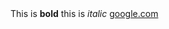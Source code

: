 <html>
  <head>
  
  </head>
  <body>
  This is <strong>bold</strong>
  this is <em>italic</em>
  <a href="http://www.google.com">google.com</a>
    </body>
  </html>
